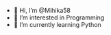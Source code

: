 - 👋 Hi, I’m @Mihika58
- 👀 I’m interested in  Programming
- 🌱 I’m currently learning Python


<!---
Mihika58/Mihika58 is a ✨ special ✨ repository because its `README.md` (this file) appears on your GitHub profile.
You can click the Preview link to take a look at your changes.
--->
